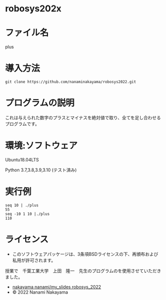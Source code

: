 # robosys202x

# ファイル名
plus

# 導入方法
```
git clone https://github.com/nanaminakayama/robosys2022.git
```

# プログラムの説明
これは与えられた数字のプラスとマイナスを絶対値で取り、全てを足し合わせるプログラムです。

# 環境:ソフトウェア
Ubuntu18.04LTS


Python 3.7,3.8,3.9,3.10 (テスト済み)

# 実行例
```
seq 10 | ./plus
55
seq -10 1 10 |./plus
110
```

# ライセンス
* このソフトウェアパッケージは、3条項BSDライセンスの下、再頒布および私用が許可されます。


授業で　千葉工業大学　上田　隆一　先生のプログラムのを使用させていただきました。


* [nakayama nanami/my_slides robosys_2022](https://github.com/nanaminakayama/my_slides/tree/master/robosys_2022)
* © 2022 Nanami Nakayama   
